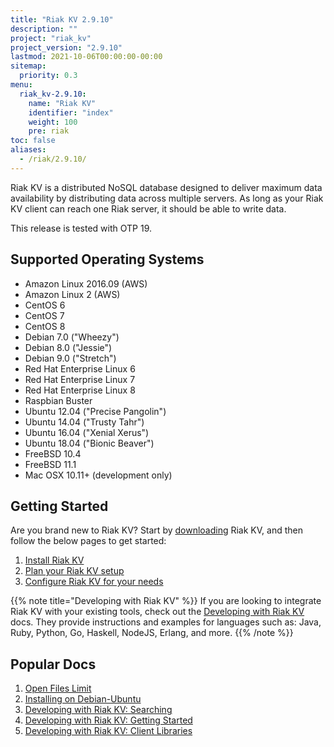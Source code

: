 ```yaml
---
title: "Riak KV 2.9.10"
description: ""
project: "riak_kv"
project_version: "2.9.10"
lastmod: 2021-10-06T00:00:00-00:00
sitemap:
  priority: 0.3
menu:
  riak_kv-2.9.10:
    name: "Riak KV"
    identifier: "index"
    weight: 100
    pre: riak
toc: false
aliases:
  - /riak/2.9.10/
---
```


[aboutenterprise]: https://www.tiot.jp/en/about-us/contact-us/
[config index]: {{<baseurl>}}riak/kv/2.9.10/configuring
[downloads]: {{<baseurl>}}riak/kv/2.9.10/downloads/
[install index]: {{<baseurl>}}riak/kv/2.9.10/setup/installing/
[plan index]: {{<baseurl>}}riak/kv/2.9.10/setup/planning
[perf open files]: {{<baseurl>}}riak/kv/2.9.10/using/performance/open-files-limit
[install debian & ubuntu]: {{<baseurl>}}riak/kv/2.9.10/setup/installing/debian-ubuntu
[usage search]: {{<baseurl>}}riak/kv/2.9.10/developing/usage/search
[getting started]: {{<baseurl>}}riak/kv/2.9.10/developing/getting-started
[dev client libraries]: {{<baseurl>}}riak/kv/2.9.10/developing/client-libraries

Riak KV is a distributed NoSQL database designed to deliver maximum data availability by distributing data across multiple servers. As long as your Riak KV client can reach one Riak server, it should be able to write data.

This release is tested with OTP 19.

## Supported Operating Systems

- Amazon Linux 2016.09 (AWS)
- Amazon Linux 2 (AWS)
- CentOS 6
- CentOS 7
- CentOS 8
- Debian 7.0 ("Wheezy")
- Debian 8.0 ("Jessie")
- Debian 9.0 ("Stretch")
- Red Hat Enterprise Linux 6
- Red Hat Enterprise Linux 7
- Red Hat Enterprise Linux 8
- Raspbian Buster
- Ubuntu 12.04 ("Precise Pangolin")
- Ubuntu 14.04 ("Trusty Tahr")
- Ubuntu 16.04 ("Xenial Xerus")
- Ubuntu 18.04 ("Bionic Beaver")
- FreeBSD 10.4
- FreeBSD 11.1
- Mac OSX 10.11+ (development only)

## Getting Started

Are you brand new to Riak KV? Start by [downloading][downloads] Riak KV, and then follow the below pages to get started:

1. [Install Riak KV][install index]
2. [Plan your Riak KV setup][plan index]
3. [Configure Riak KV for your needs][config index]

{{% note title="Developing with Riak KV" %}}
If you are looking to integrate Riak KV with your existing tools, check out the [Developing with Riak KV]({{<baseurl>}}riak/kv/2.9.10/developing) docs. They provide instructions and examples for languages such as: Java, Ruby, Python, Go, Haskell, NodeJS, Erlang, and more.
{{% /note %}}

## Popular Docs

1. [Open Files Limit][perf open files]
2. [Installing on Debian-Ubuntu][install debian & ubuntu]
3. [Developing with Riak KV: Searching][usage search]
4. [Developing with Riak KV: Getting Started][getting started]
5. [Developing with Riak KV: Client Libraries][dev client libraries]

